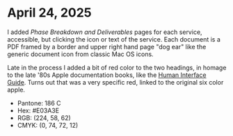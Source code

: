 # April 24, 2025

I added *Phase Breakdown and Deliverables* pages for each service, accessible, but clicking the icon or text of the service. Each document is a PDF framed by a border and upper right hand page "dog ear" like the generic document icon from classic Mac OS icons.

Late in the process I added a bit of red color to the two headings, in homage to the late '80s Apple documentation books, like the [Human Interface Guide](https://archive.org/details/applehumaninterf00appl/page/136/mode/2up). Turns out that was a very specific red, linked to the original six color apple. 

- Pantone: 186 C
- Hex: #E03A3E
- RGB: (224, 58, 62)
- CMYK: (0, 74, 72, 12)


